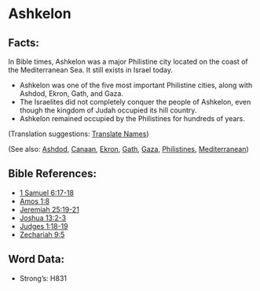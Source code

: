 # Ashkelon

## Facts:

In Bible times, Ashkelon was a major Philistine city located on the coast of the Mediterranean Sea. It still exists in Israel today.

* Ashkelon was one of the five most important Philistine cities, along with Ashdod, Ekron, Gath, and Gaza.
* The Israelites did not completely conquer the people of Ashkelon, even though the kingdom of Judah occupied its hill country.
* Ashkelon remained occupied by the Philistines for hundreds of years.

(Translation suggestions: [Translate Names](../../translate/translate-names))

(See also: [Ashdod](../names/ashdod.md), [Canaan](../names/canaan.md), [Ekron](../names/ekron.md), [Gath](../names/gath.md), [Gaza](../names/gaza.md), [Philistines](../names/philistines.md), [Mediterranean](../names/mediterranean.md))

## Bible References:

* [1 Samuel 6:17-18](rc://en/tn/help/1sa/06/17)
* [Amos 1:8](rc://en/tn/help/amo/01/08)
* [Jeremiah 25:19-21](rc://en/tn/help/jer/25/19)
* [Joshua 13:2-3](rc://en/tn/help/jos/13/02)
* [Judges 1:18-19](rc://en/tn/help/jdg/01/18)
* [Zechariah 9:5](rc://en/tn/help/zec/09/05)

## Word Data:

* Strong’s: H831
